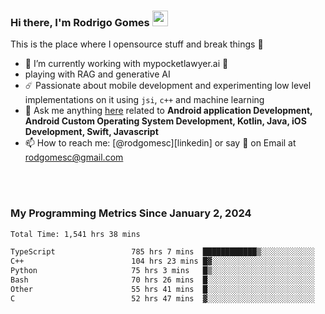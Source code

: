 
### Hi there, I'm Rodrigo Gomes <img src="https://media.giphy.com/media/hvRJCLFzcasrR4ia7z/giphy.gif" width="25px">
This is the place where I opensource stuff and break things 🤣
- 🔭 I’m currently working with mypocketlawyer.ai 💜
- playing with RAG and generative AI
- ☄️ Passionate about mobile development and experimenting low level implementations on it using `jsi`, `c++` and machine learning
- 💬 Ask me anything [here](https://github.com/rodgomesc/rodgomesc/issues) related to <b>Android application Development, Android Custom Operating System Development, Kotlin, Java, iOS Development, Swift, Javascript</b>
- 📫 How to reach me: [@rodgomesc][linkedin] or say 👋 on Email at [rodgomesc@gmail.com](mailto:rodgomesc@gmail.com)


<br/>

<!-- 
<picture>
  <img src="/github-metrics.svg" alt="Metrics">
</picture>
-->

</br>

### My Programming Metrics Since January 2, 2024 


<!--START_SECTION:waka-->

```txt
Total Time: 1,541 hrs 38 mins

TypeScript                 785 hrs 7 mins  ████████████▒░░░░░░░░░░░░   49.15 %
C++                        104 hrs 23 mins █▓░░░░░░░░░░░░░░░░░░░░░░░   06.54 %
Python                     75 hrs 3 mins   █▒░░░░░░░░░░░░░░░░░░░░░░░   04.70 %
Bash                       70 hrs 26 mins  █░░░░░░░░░░░░░░░░░░░░░░░░   04.41 %
Other                      55 hrs 41 mins  █░░░░░░░░░░░░░░░░░░░░░░░░   03.49 %
C                          52 hrs 47 mins  ▓░░░░░░░░░░░░░░░░░░░░░░░░   03.30 %
```

<!--END_SECTION:waka-->
